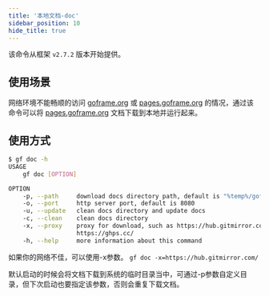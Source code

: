 ```yaml
---
title: '本地文档-doc'
sidebar_position: 10
hide_title: true
---
```


该命令从框架 `v2.7.2` 版本开始提供。

## 使用场景

网络环境不能畅顺的访问 [goframe.org](http://goframe.org) 或 [pages.goframe.org](http://pages.goframe.org) 的情况，通过该命令可以将 [pages.goframe.org](http://pages.goframe.org) 文档下载到本地并运行起来。

## 使用方式

```bash
$ gf doc -h
USAGE
    gf doc [OPTION]

OPTION
    -p, --path     download docs directory path, default is "%temp%/goframe"
    -o, --port     http server port, default is 8080
    -u, --update   clean docs directory and update docs
    -c, --clean    clean docs directory
    -x, --proxy    proxy for download, such as https://hub.gitmirror.com/;https://ghproxy.com/;https://ghproxy.net/;
                   https://ghps.cc/
    -h, --help     more information about this command
```

如果你的网络不佳，可以使用-x参数。 `gf doc -x=https://hub.gitmirror.com/`

默认启动的时候会将文档下载到系统的临时目录当中，可通过-p参数自定义目录，但下次启动也要指定该参数，否则会重复下载文档。